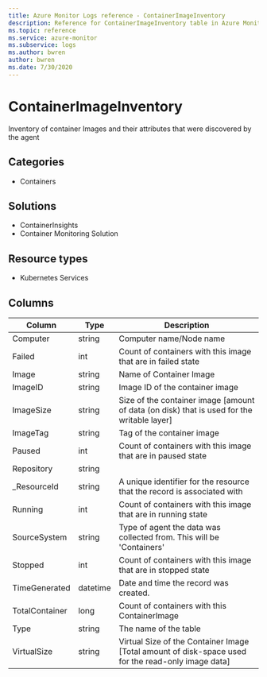 ```yaml
---
title: Azure Monitor Logs reference - ContainerImageInventory
description: Reference for ContainerImageInventory table in Azure Monitor Logs.
ms.topic: reference
ms.service: azure-monitor
ms.subservice: logs
ms.author: bwren
author: bwren
ms.date: 7/30/2020
---
```


# ContainerImageInventory

 Inventory of container Images and their attributes that were discovered by the agent

## Categories

- Containers
## Solutions

- ContainerInsights
- Container Monitoring Solution
## Resource types

- Kubernetes Services




## Columns

|Column|Type|Description|
|---|---|---|
|Computer|string|Computer name/Node name|
|Failed|int|Count of containers with this image that are in failed state|
|Image|string|Name of Container Image|
|ImageID|string|Image ID of the container image|
|ImageSize|string|Size of the container image [amount of data (on disk) that is used for the writable layer]|
|ImageTag|string|Tag of the container image|
|Paused|int|Count of containers with this image that are in paused state|
|Repository|string||
|_ResourceId|string|A unique identifier for the resource that the record is associated with|
|Running|int|Count of containers with this image that are in running state|
|SourceSystem|string|Type of agent the data was collected from. This will be 'Containers'|
|Stopped|int|Count of containers with this image that are in stopped state|
|TimeGenerated|datetime|Date and time the record was created.|
|TotalContainer|long|Count of containers with this ContainerImage|
|Type|string|The name of the table|
|VirtualSize|string|Virtual Size of the Container Image [Total amount of disk-space used for the read-only image data]|
